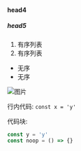 #### head4

##### head5

1. 有序列表
2. 有序列表

- 无序
- 无序

![图片](https://www.example.com/example.png)

行内代码: ```const x = 'y'```

代码块:

```javascript
const y = 'y'
const noop = () => {}
```
